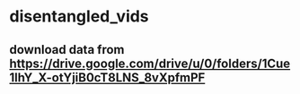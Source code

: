 # disentangled_vids

## download data from https://drive.google.com/drive/u/0/folders/1Cue1lhY_X-otYjiB0cT8LNS_8vXpfmPF

